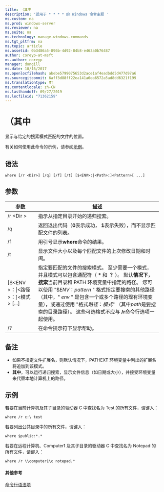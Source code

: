 ```yaml
---
title: （其中
description: '适用于 * * * * 的 Windows 命令主题 '
ms.custom: na
ms.prod: windows-server
ms.reviewer: na
ms.suite: na
ms.technology: manage-windows-commands
ms.tgt_pltfrm: na
ms.topic: article
ms.assetid: 0b3486a5-896b-4d92-84b8-e463a0b76487
author: coreyp-at-msft
ms.author: coreyp
manager: dongill
ms.date: 10/16/2017
ms.openlocfilehash: abebe5799075653d2ace1af4eadbdd5d477d97a6
ms.sourcegitcommit: 6aff3d88ff22ea141a6ea6572a5ad8dd6321f199
ms.translationtype: MT
ms.contentlocale: zh-CN
ms.lasthandoff: 09/27/2019
ms.locfileid: "71362159"
---
```

# <a name="where"></a>（其中



显示与给定的搜索模式匹配的文件的位置。

有关如何使用此命令的示例，请参阅[示例](#BKMK_examples)。

## <a name="syntax"></a>语法

```
where [/r <Dir>] [/q] [/f] [/t] [$<ENV>:|<Path>:]<Pattern>[ ...] 
```

## <a name="parameters"></a>参数

|参数|描述|
|---------|-----------|
|/r \<Dir >|指示从指定目录开始的递归搜索。|
|/q|返回退出代码（**0**表示成功， **1**表示失败），而不显示匹配文件的列表。|
|/f|用引号显示**where**命令的结果。|
|/t|显示文件大小以及每个匹配文件的上次修改日期和时间。|
|[$\<ENV >：\|\<路径 >：]\<模式 > [...]|指定要匹配的文件的搜索模式。 至少需要一个模式，并且模式可以包含通配符（ **&#42;** 和 **？** ）。 默认**情况下，搜索**当前目录和 PATH 环境变量中指定的路径。 您可以使用 "$*ENV*：*pattern* " 格式指定要搜索的其他路径（其中，" *env* " 是包含一个或多个路径的现有环境变量），或通过使用 "格式*路径*：*模式*" （其中*path*是要搜索的目录路径）。 这些可选格式不应与 **/r**命令行选项一起使用。|
|/?|在命令提示符下显示帮助。|

## <a name="remarks"></a>备注

-   如果不指定文件扩展名，则默认情况下，PATHEXT 环境变量中列出的扩展名将追加到该模式。
-   **其中**，可以运行递归搜索，显示文件信息（如日期或大小），并接受环境变量来代替本地计算机上的路径。

## <a name="BKMK_examples"></a>示例

若要在当前计算机及其子目录的驱动器 C 中查找名为 Test 的所有文件，请键入：
```
where /r c:\ test 
```
若要列出公共目录中的所有文件，请键入：
```
where $public:*.*
```
若要在远程计算机、Computer1 及其子目录的驱动器 C 中查找名为 Notepad 的所有文件，请键入：
```
where /r \\computer1\c notepad.*
```

#### <a name="additional-references"></a>其他参考

[命令行语法项](command-line-syntax-key.md)